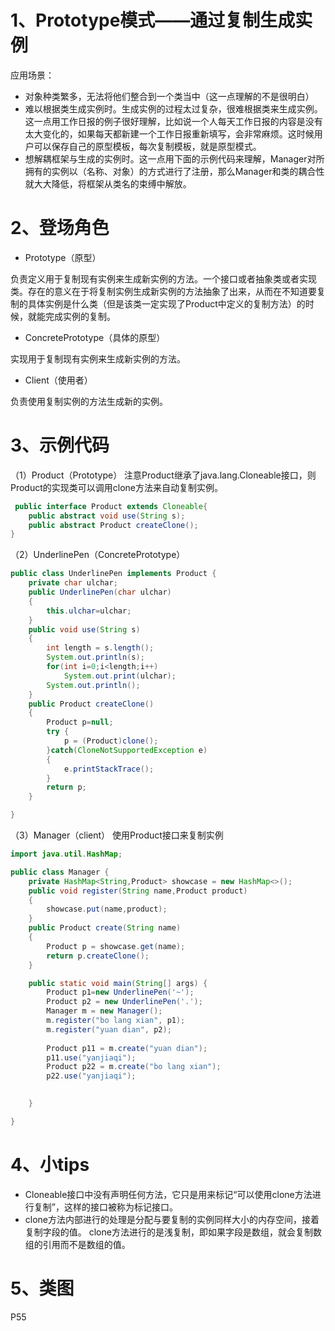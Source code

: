 1、Prototype模式——通过复制生成实例
===
应用场景：<br>
* 对象种类繁多，无法将他们整合到一个类当中（这一点理解的不是很明白）<br>
* 难以根据类生成实例时。生成实例的过程太过复杂，很难根据类来生成实例。这一点用工作日报的例子很好理解，比如说一个人每天工作日报的内容是没有太大变化的，如果每天都新建一个工作日报重新填写，会非常麻烦。这时候用户可以保存自己的原型模板，每次复制模板，就是原型模式。<br>
* 想解耦框架与生成的实例时。这一点用下面的示例代码来理解，Manager对所拥有的实例以（名称、对象）的方式进行了注册，那么Manager和类的耦合性就大大降低，将框架从类名的束缚中解放。<br>

2、登场角色
===
* Prototype（原型）<br>

负责定义用于复制现有实例来生成新实例的方法。一个接口或者抽象类或者实现类。存在的意义在于将复制实例生成新实例的方法抽象了出来，从而在不知道要复制的具体实例是什么类（但是该类一定实现了Product中定义的复制方法）的时候，就能完成实例的复制。<br>
* ConcretePrototype（具体的原型）<br>

实现用于复制现有实例来生成新实例的方法。
* Client（使用者）<br>

负责使用复制实例的方法生成新的实例。<br>

3、示例代码
===
（1）Product（Prototype）
注意Product继承了java.lang.Cloneable接口，则Product的实现类可以调用clone方法来自动复制实例。<br>
```java
 public interface Product extends Cloneable{
	public abstract void use(String s);
	public abstract Product createClone();
}
```
（2）UnderlinePen（ConcretePrototype）
```java
public class UnderlinePen implements Product {
	private char ulchar;
	public UnderlinePen(char ulchar)
	{
		this.ulchar=ulchar;
	}
	public void use(String s)
	{
		int length = s.length();
		System.out.println(s);
		for(int i=0;i<length;i++)
			System.out.print(ulchar);
		System.out.println();
	}
	public Product createClone()
	{
		Product p=null;
		try {
			p = (Product)clone();
		}catch(CloneNotSupportedException e)
		{
			e.printStackTrace();
		}
		return p;
	}

}
```
（3）Manager（client）
使用Product接口来复制实例<br>
```java
import java.util.HashMap;

public class Manager {
	private HashMap<String,Product> showcase = new HashMap<>();
	public void register(String name,Product product)
	{
		showcase.put(name,product);
	}
	public Product create(String name)
	{
		Product p = showcase.get(name);
		return p.createClone();
	}

	public static void main(String[] args) {
		Product p1=new UnderlinePen('~');
		Product p2 = new UnderlinePen('.');
		Manager m = new Manager();
		m.register("bo lang xian", p1);
		m.register("yuan dian", p2);
		
		Product p11 = m.create("yuan dian");
		p11.use("yanjiaqi");
		Product p22 = m.create("bo lang xian");
		p22.use("yanjiaqi");
		

	}

}
```
4、小tips
===
* Cloneable接口中没有声明任何方法，它只是用来标记“可以使用clone方法进行复制”，这样的接口被称为标记接口。<br>
* clone方法内部进行的处理是分配与要复制的实例同样大小的内存空间，接着复制字段的值。 
clone方法进行的是浅复制，即如果字段是数组，就会复制数组的引用而不是数组的值。<br>

5、类图
==
P55




